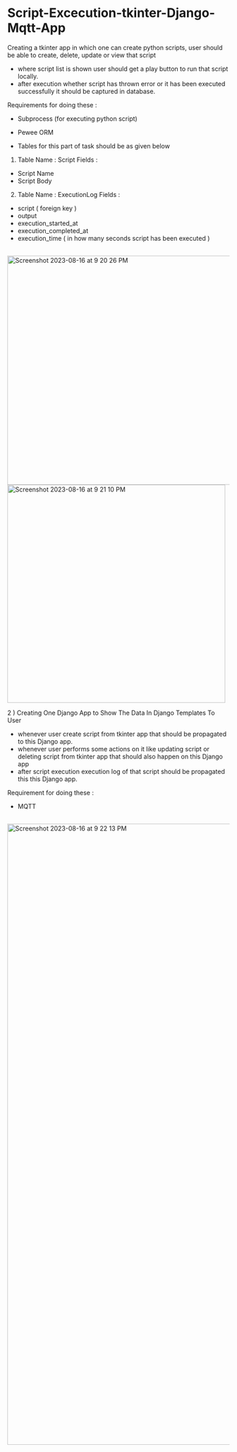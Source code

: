 # Script-Excecution-tkinter-Django-Mqtt-App

Creating a tkinter app in which one can create python scripts, user should be able to create, delete, update or view that script

- where script list is shown user should get a play button to run that script locally.
- after execution whether script has thrown error or it has been executed successfully it should be captured in database.

Requirements for doing these :
- Subprocess (for executing python script)
- Pewee ORM

- Tables for this part of task should be as given below

1. Table Name : Script
Fields :
- Script Name
- Script Body

2. Table Name : ExecutionLog
Fields :
- script ( foreign key )
- output
- execution_started_at
- execution_completed_at
- execution_time ( in how many seconds script has been executed )
<br>
<img width="519" alt="Screenshot 2023-08-16 at 9 20 26 PM" src="https://github.com/NikhilSaraogi/Script-Excecution-tkinter-Django-Mqtt/assets/35253854/ee5bd89c-417d-488d-8409-79198e949638">
<img width="494" alt="Screenshot 2023-08-16 at 9 21 10 PM" src="https://github.com/NikhilSaraogi/Script-Excecution-tkinter-Django-Mqtt/assets/35253854/c97c43f8-1385-4ee1-b11a-a001009894e1">
<br>

2 ) Creating One Django App to Show The Data In Django Templates To User

- whenever user create script from tkinter app that should be propagated to this Django app.
- whenever user performs some actions on it like updating script or deleting script from tkinter app that should also happen on this Django app
- after script execution execution log of that script should be propagated this this Django app.

Requirement for doing these :
- MQTT
<br>
<img width="1407" alt="Screenshot 2023-08-16 at 9 22 13 PM" src="https://github.com/NikhilSaraogi/Script-Excecution-tkinter-Django-Mqtt/assets/35253854/749b1bc1-a4c2-451b-a575-367b113f20df">





